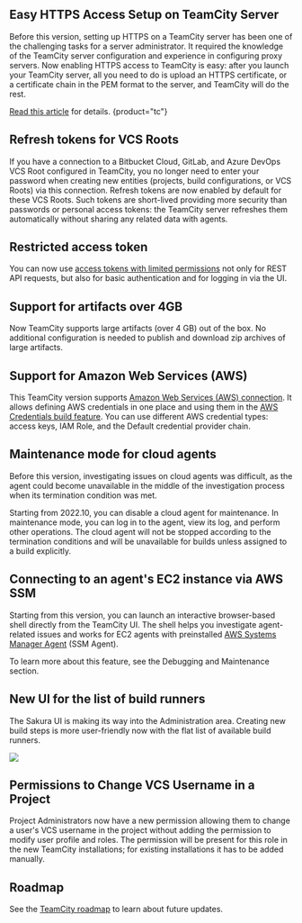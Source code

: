 [//]: # (title: What's New in TeamCity 2022.10)
[//]: # (auxiliary-id: What's New in TeamCity 2022.10;What's New in TeamCity)


## Easy HTTPS Access Setup on TeamCity Server

Before this version, setting up HTTPS on a TeamCity server has been one of the challenging tasks for a server administrator. 
It required the knowledge of the TeamCity server configuration and experience in configuring proxy servers. 
Now enabling HTTPS access to TeamCity is easy: after you launch your TeamCity server, 
all you need to do is upload an HTTPS certificate, or a certificate chain in the PEM format to the server, 
and TeamCity will do the rest.

[Read this article](https-server-settings.md) for details.
{product="tc"}

## Refresh tokens for VCS Roots

If you have a connection to a Bitbucket Cloud, GitLab, and Azure DevOps VCS Root configured in TeamCity, you no longer need to enter your password when creating new entities 
(projects, build configurations, or VCS Roots) via this connection.
Refresh tokens are now enabled by default for these VCS Roots. Such tokens are short-lived providing more security than passwords or personal access tokens: 
the TeamCity server refreshes them automatically without sharing any related data with agents.

## Restricted access token

You can now use [access tokens with limited permissions](configuring-your-user-profile.md#token-scope) not only for REST API requests, but also for basic authentication and for logging in via the UI.

## Support for artifacts over 4GB

Now TeamCity supports large artifacts (over 4 GB) out of the box. No additional configuration is needed to publish and download zip archives of large artifacts.

## Support for Amazon Web Services (AWS)

This TeamCity version supports [Amazon Web Services (AWS) connection](configuring-connections.md#AmazonWebServices). 
It allows defining AWS credentials in one place and using them in the [AWS Credentials build feature](aws-credentials.md). You can use different AWS credential types: access keys, IAM Role, and the Default credential provider chain.

## Maintenance mode for cloud agents

Before this version, investigating issues on cloud agents was difficult, as the agent could become unavailable in the middle of the investigation process when its termination condition was met. 

Starting from 2022.10, you can disable a cloud agent for maintenance. In maintenance mode, you can log in to the agent, view its log, and perform other operations. 
The cloud agent will not be stopped according to the termination conditions and will be unavailable for builds unless assigned to a build explicitly.

## Connecting to an agent's EC2 instance via AWS SSM 

Starting from this version, you can launch an interactive browser-based shell directly from the TeamCity UI. The shell helps you investigate agent-related issues and works for EC2 agents with preinstalled [AWS Systems Manager Agent](https://docs.aws.amazon.com/systems-manager/latest/userguide/prereqs-ssm-agent.html) (SSM Agent).

To learn more about this feature, see the Debugging and Maintenance section.

## New UI for the list of build runners

The Sakura UI is making its way into the Administration area. Creating new build steps is more user-friendly now with the flat list of available build runners.

<img src="flat-list-build-runners.png" />


## Permissions to Change VCS Username in a Project

Project Administrators now have a new permission allowing them to change a user's VCS username in the project without adding the permission to modify user profile and roles. 
The permission will be present for this role in the new TeamCity installations; for existing installations it has to be added manually.

## Roadmap

See the [TeamCity roadmap](https://www.jetbrains.com/teamcity/roadmap/#teamcity-roadmap) to learn about future updates.